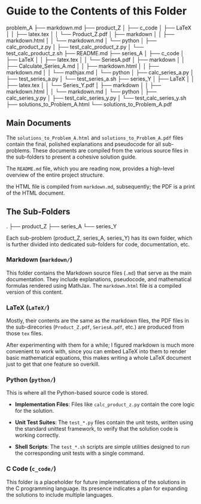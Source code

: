 # Guide to the Contents of this Folder

problem_A
├── markdown.md
├── product_Z
│  ├── c_code
│  ├── LaTeX
│  │  ├── latex.tex
│  │  └── Product_Z.pdf
│  ├── markdown
│  │  ├── markdown.html
│  │  └── markdown.md
│  └── python
│     ├── calc_product_z.py
│     ├── test_calc_product_z.py
│     └── test_calc_product_z.sh
├── README.md
├── series_A
│  ├── c_code
│  ├── LaTeX
│  │  ├── latex.tex
│  │  └── SeriesA.pdf
│  ├── markdown
│  │  ├── Calculate_Series_A.md
│  │  ├── markdown.html
│  │  ├── markdown.md
│  │  └── mathjax.md
│  └── python
│     ├── calc_series_a.py
│     ├── test_series_a.py
│     └── test_series_a.sh
├── series_Y
│  ├── LaTeX
│  │  ├── latex.tex
│  │  └── Series_Y.pdf
│  ├── markdown
│  │  ├── markdown.html
│  │  └── markdown.md
│  └── python
│     ├── calc_series_y.py
│     ├── test_calc_series_y.py
│     └── test_calc_series_y.sh
├── solutions_to_Problem_A.html
└── solutions_to_Problem_A.pdf

## Main Documents

The `solutions_to_Problem_A.html` and `solutions_to_Problem_A.pdf` files contain
the final, polished explanations and pseudocode for all sub-problems. These
documents are compiled from the various source files in the sub-folders to
present a cohesive solution guide.

The `README.md` file, which you are reading now, provides a high-level overview
of the entire project structure.

the HTML file is compiled from `markdown.md`, subsequently; the PDF is a print
of the HTML document.

## The Sub-Folders

.
├── product_Z
├── series_A
└── series_Y

Each sub-problem (product_Z, series_A, series_Y) has its own folder, which is
further divided into dedicated sub-folders for code, documentation, etc.

### Markdown (`markdown/`)

This folder contains the Markdown source files (`.md`) that serve as the main
documentation. They include explanations, pseudocode, and mathematical formulas
rendered using MathJax. The `markdown.html` file is a compiled version of this
content.

### LaTeX (`LaTeX/`)

Mostly, their contents are the same as the markdown files, the PDF files in the
sub-direcories (`Product_Z.pdf`, `SeriesA.pdf`, etc.) are produced from those
`tex` files.

After experimenting with them for a while; I figured markdown is much more
convenient to work with, since you can embed LaTeX into them to render
basic mathematical equations, this makes writing a whole LaTeX document
just to get that one feature so overkill.

### Python (`python/`)

This is where all the Python-based source code is stored.

* **Implementation Files**: Files like `calc_product_z.py` contain the core logic
  for the solution.

* **Unit Test Suites**: The `test_*.py` files contain the unit tests, written
  using the standard unittest framework, to verify that the solution code is
  working correctly.

* **Shell Scripts**: The `test_*.sh` scripts are simple utilities designed to run
  the corresponding unit tests with a single command.

### C Code (`c_code/`)

This folder is a placeholder for future implementations of the solutions in
the C programming language. Its presence indicates a plan for expanding the
solutions to include multiple languages.
